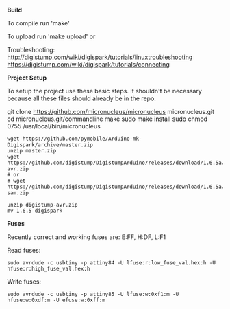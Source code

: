 
**Build**

To compile run 'make'

To upload run 'make upload' or 

Troubleshooting: 
http://digistump.com/wiki/digispark/tutorials/linuxtroubleshooting
https://digistump.com/wiki/digispark/tutorials/connecting

**Project Setup**

To setup the project use these basic steps. It shouldn't be necessary because all these files should already be in the repo.

git clone https://github.com/micronucleus/micronucleus micronucleus.git
cd micronucleus.git/commandline
make
sudo make install
sudo chmod 0755 /usr/local/bin/micronucleus 

```
wget https://github.com/pymobile/Arduino-mk-Digispark/archive/master.zip
unzip master.zip
wget https://github.com/digistump/DigistumpArduino/releases/download/1.6.5a/digistump-avr.zip 
# or
# wget https://github.com/digistump/DigistumpArduino/releases/download/1.6.5a/digistump-sam.zip

unzip digistump-avr.zip 
mv 1.6.5 digispark
```


**Fuses**

Recently correct and working fuses are: E:FF, H:DF, L:F1


Read fuses:
```
sudo avrdude -c usbtiny -p attiny84 -U lfuse:r:low_fuse_val.hex:h -U hfuse:r:high_fuse_val.hex:h
```

Write fuses:
```
sudo avrdude -c usbtiny -p attiny85 -U lfuse:w:0xf1:m -U hfuse:w:0xdf:m -U efuse:w:0xff:m   
```




